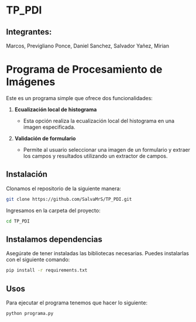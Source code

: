 # TP_PDI

## Integrantes:

Marcos, Previgliano
Ponce, Daniel
Sanchez, Salvador
Yañez, Mirian


# Programa de Procesamiento de Imágenes

Este es un programa simple que ofrece dos funcionalidades:

1. **Ecualización local de histograma**
   - Esta opción realiza la ecualización local del histograma en una imagen especificada.

2. **Validación de formulario**
   - Permite al usuario seleccionar una imagen de un formulario y extraer los campos y resultados utilizando un extractor de campos.

## Instalación

Clonamos el repositorio de la siguiente manera:

```bash
git clone https://github.com/SalvaMrS/TP_PDI.git
```

Ingresamos en la carpeta del proyecto:

```bash
cd TP_PDI
```

## Instalamos dependencias

Asegúrate de tener instaladas las bibliotecas necesarias. Puedes instalarlas con el siguiente comando:

```bash
pip install -r requirements.txt
```

## Usos

Para ejecutar el programa tenemos que hacer lo siguiente:

```bash
python programa.py
```






